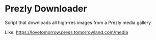 # Prezly Downloader
Script that downloads all high-res images from a Prezly media gallery

Like:
https://lovetomorrow.press.tomorrowland.com/media
